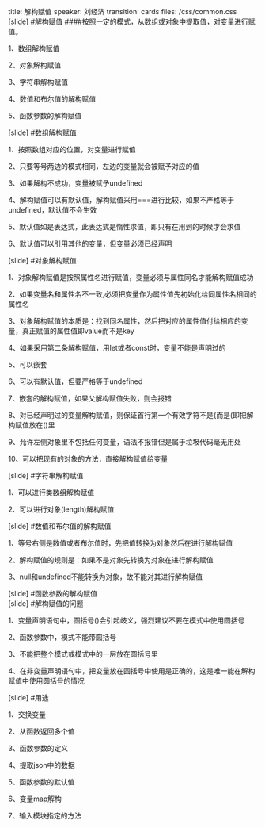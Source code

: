 title: 解构赋值
speaker: 刘经济
transition: cards
files: /css/common.css
[slide]
#解构赋值
####按照一定的模式，从数组或对象中提取值，对变量进行赋值。
<div class="align_l">
 <p>1、数组解构赋值</p>
 <p>2、对象解构赋值</p>
 <p>3、字符串解构赋值</p>
 <p>4、数值和布尔值的解构赋值</p>
 <p>5、函数参数的解构赋值</p>
</div>
[slide]
#数组解构赋值
<div class="align_l">
<p>1、按照数组对应的位置，对变量进行赋值</p>
<p>2、只要等号两边的模式相同，左边的变量就会被赋予对应的值</p>
<p>3、如果解构不成功，变量被赋予undefined</p>
<p>4、解构赋值可以有默认值，解构赋值采用===进行比较，如果不严格等于undefined，默认值不会生效</p>
<p>5、默认值如是表达式，此表达式是惰性求值，即只有在用到的时候才会求值</p>
<p>6、默认值可以引用其他的变量，但变量必须已经声明</p>
</div>
[slide]
#对象解构赋值
<div class="align_l">
 <p>1、对象解构赋值是按照属性名进行赋值，变量必须与属性同名才能解构赋值成功</p>
 <p>2、如果变量名和属性名不一致,必须把变量作为属性值先初始化给同属性名相同的属性名</p>
 <p>3、对象解构赋值的本质是：找到同名属性，然后把对应的属性值付给相应的变量，真正赋值的属性值即value而不是key</p>
 <p>4、如果采用第二条解构赋值，用let或者const时，变量不能是声明过的</p>
 <p>5、可以嵌套</p>
 <p>6、可以有默认值，但要严格等于undefined</p>
 <p>7、嵌套的解构赋值，如果父解构赋值失败，则会报错</p>
 <p>8、对已经声明过的变量解构赋值，则保证首行第一个有效字符不是{而是(即把解构赋值放在()里</p>
 <p>9、允许左侧对象里不包括任何变量，语法不报错但是属于垃圾代码毫无用处</p>
 <p>10、可以把现有的对象的方法，直接解构赋值给变量</p>
</div>
[slide]
#字符串解构赋值
<div class="align_l">
 <p>1、可以进行类数组解构赋值</p>
 <p>2、可以进行对象(length)解构赋值</p>
</div>
[slide]
#数值和布尔值的解构赋值
<div class="align_l">
 <p>1、等号右侧是数值或者布尔值时，先把值转换为对象然后在进行解构赋值</p>
 <p>2、解构赋值的规则是：如果不是对象先转换为对象在进行解构赋值</p>
 <p>3、null和undefined不能转换为对象，故不能对其进行解构赋值</p>
</div>
[slide]
#函数参数的解构赋值
<div class="align_l">

</div>
[slide]
 #解构赋值的问题
<div class="align_l">
 <p>1、变量声明语句中，圆括号()会引起歧义，强烈建议不要在模式中使用圆括号</p>
 <p>2、函数参数中，模式不能带圆括号</p>
 <p>3、不能把整个模式或模式中的一层放在圆括号里</p>
 <p>4、在非变量声明语句中，把变量放在圆括号中使用是正确的，这是唯一能在解构赋值中使用圆括号的情况</p>
</div>
[slide]
#用途
<div class="align_l">
 <p>1、交换变量</p>
 <p>2、从函数返回多个值</p>
 <p>3、函数参数的定义</p>
 <p>4、提取json中的数据</p>
 <p>5、函数参数的默认值</p>
 <p>6、变量map解构</p>
 <p>7、输入模块指定的方法</p>
</div>
